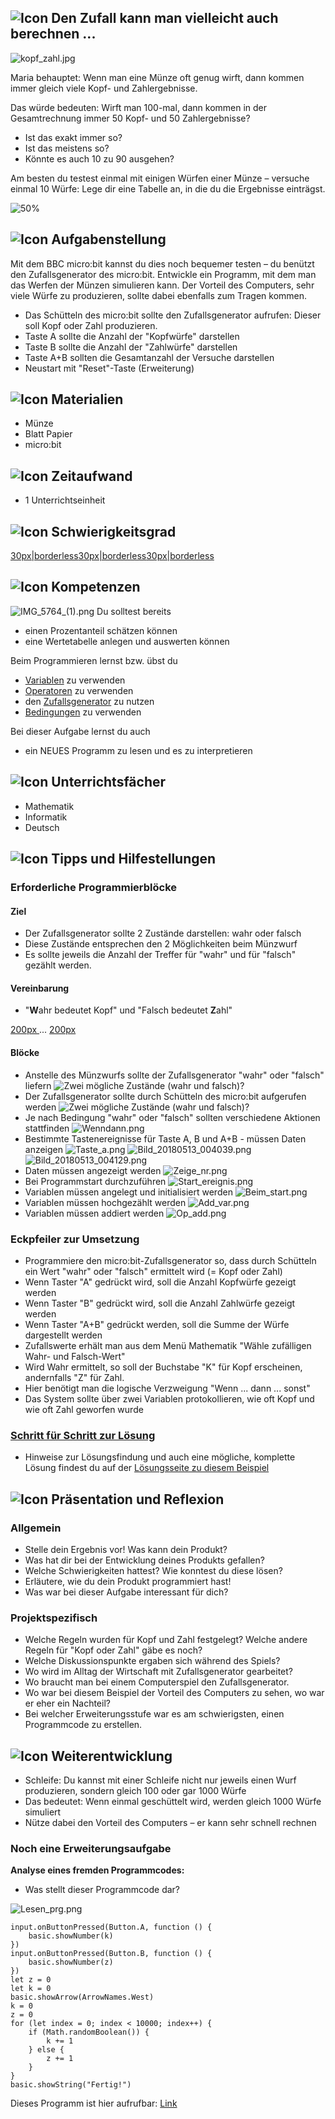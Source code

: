 ## ![Icon](https://microbit.eeducation.at/images/thumb/c/c8/Icon_story.png/40px-Icon_story.png "Icon") Den Zufall kann man vielleicht auch berechnen ...

![kopf\_zahl.jpg](https://microbit.eeducation.at/images/thumb/1/11/Kopf_zahl.jpg/600px-Kopf_zahl.jpg "Kopf_zahl.jpg")

Maria behauptet: Wenn man eine Münze oft genug wirft, dann kommen immer
gleich viele Kopf- und Zahlergebnisse.

Das würde bedeuten: Wirft man 100-mal, dann kommen in der Gesamtrechnung
immer 50 Kopf- und 50 Zahlergebnisse?

  - Ist das exakt immer so?
  - Ist das meistens so?
  - Könnte es auch 10 zu 90 ausgehen?

Am besten du testest einmal mit einigen Würfen einer Münze – versuche
einmal 10 Würfe: Lege dir eine Tabelle an, in die du die Ergebnisse
einträgst.

![50%](https://microbit.eeducation.at/images/e/ec/Tabelle_zufall1.jpg "50%")

## ![Icon](https://microbit.eeducation.at/images/thumb/7/7e/Icon_gluehbirne.png/40px-Icon_gluehbirne.png "Icon") Aufgabenstellung

Mit dem BBC micro:bit kannst du dies noch bequemer testen – du benützt
den Zufallsgenerator des micro:bit. Entwickle ein Programm, mit dem man
das Werfen der Münzen simulieren kann. Der Vorteil des Computers, sehr
viele Würfe zu produzieren, sollte dabei ebenfalls zum Tragen kommen.

  - Das Schütteln des micro:bit sollte den Zufallsgenerator aufrufen:
    Dieser soll Kopf oder Zahl produzieren.
  - Taste A sollte die Anzahl der "Kopfwürfe" darstellen
  - Taste B sollte die Anzahl der "Zahlwürfe" darstellen
  - Taste A+B sollten die Gesamtanzahl der Versuche darstellen
  - Neustart mit "Reset"-Taste (Erweiterung)

## ![Icon](https://microbit.eeducation.at/images/thumb/c/ce/Icon_material.png/40px-Icon_material.png "Icon") Materialien

  - Münze
  - Blatt Papier
  - micro:bit

## ![Icon](https://microbit.eeducation.at/images/thumb/8/8a/Icon_sanduhr.png/40px-Icon_sanduhr.png "Icon") Zeitaufwand

  - 1 Unterrichtseinheit

## ![Icon](https://microbit.eeducation.at/images/thumb/0/03/Icon_puzzle3.png/40px-Icon_puzzle3.png "Icon") Schwierigkeitsgrad

[30px|borderless](Datei:SternGelb.png "wikilink")[30px|borderless](Datei:SternLeer.png "wikilink")[30px|borderless](Datei:SternLeer.png "wikilink")

## ![Icon](https://microbit.eeducation.at/images/thumb/b/b3/Icon_brain.png/40px-Icon_brain.png "Icon") Kompetenzen

![IMG\_5764\_(1).png](IMG_5764_\(1\).png "IMG_5764_(1).png") Du solltest
bereits

  - einen Prozentanteil schätzen können
  - eine Wertetabelle anlegen und auswerten können

Beim Programmieren lernst bzw. übst du

  - [Variablen](Variablen "wikilink") zu verwenden
  - [Operatoren](Operatoren "wikilink") zu verwenden
  - den [Zufallsgenerator](Zufallsgenerator "wikilink") zu nutzen
  - [Bedingungen](Bedingungen "wikilink") zu verwenden

Bei dieser Aufgabe lernst du auch

  - ein NEUES Programm zu lesen und es zu interpretieren

## ![Icon](https://microbit.eeducation.at/images/thumb/f/f3/Icon_faecher.png/40px-Icon_faecher.png "Icon") Unterrichtsfächer

  - Mathematik
  - Informatik
  - Deutsch

## ![Icon](https://microbit.eeducation.at/images/thumb/3/3d/Icon_hilfe.png/40px-Icon_hilfe.png "Icon") Tipps und Hilfestellungen

### Erforderliche Programmierblöcke

#### Ziel

  - Der Zufallsgenerator sollte 2 Zustände darstellen: wahr oder falsch
  - Diese Zustände entsprechen den 2 Möglichkeiten beim Münzwurf
  - Es sollte jeweils die Anzahl der Treffer für "wahr" und für "falsch"
    gezählt werden.

#### Vereinbarung

  - "**W**ahr bedeutet Kopf" und "Falsch bedeutet **Z**ahl"

[200px ](Datei:kopf.png "wikilink") ... [200px
](Datei:zahl.png "wikilink")

#### Blöcke

  - Anstelle des Münzwurfs sollte der Zufallsgenerator "wahr" oder
    "falsch" liefern <spoiler text="Block"> ![Zwei mögliche Zustände
    (wahr und falsch)?](Zufall_w_f.png
    "Zwei mögliche Zustände (wahr und falsch)?")</spoiler>
  - Der Zufallsgenerator sollte durch Schütteln des micro:bit aufgerufen
    werden <spoiler text="Block"> ![Zwei mögliche Zustände (wahr und
    falsch)?](Geschuettelt.png
    "Zwei mögliche Zustände (wahr und falsch)?")</spoiler>
  - Je nach Bedingung "wahr" oder "falsch" sollten verschiedene Aktionen
    stattfinden <spoiler text="Block"> ![Wenndann.png](Wenndann.png
    "Wenndann.png")</spoiler>
  - Bestimmte Tastenereignisse für Taste A, B und A+B - müssen Daten
    anzeigen <spoiler text="Block">![Taste\_a.png](Taste_a.png
    "Taste_a.png")
    ![Bild\_20180513\_004039.png](Bild_20180513_004039.png
    "Bild_20180513_004039.png")
    ![Bild\_20180513\_004129.png](Bild_20180513_004129.png
    "Bild_20180513_004129.png")</spoiler>
  - Daten müssen angezeigt werden
    <spoiler text="Block">![Zeige\_nr.png](Zeige_nr.png
    "Zeige_nr.png")</spoiler>
  - Bei Programmstart durchzuführen <spoiler text="Block">
    ![Start\_ereignis.png](Start_ereignis.png
    "Start_ereignis.png")</spoiler>
  - Variablen müssen angelegt und initialisiert werden
    <spoiler text="Block"> ![Beim\_start.png](Beim_start.png
    "Beim_start.png")</spoiler>
  - Variablen müssen hochgezählt werden
    <spoiler text="Block">![Add\_var.png](Add_var.png
    "Add_var.png")</spoiler>
  - Variablen müssen addiert werden
    <spoiler text="Block">![Op\_add.png](Op_add.png
    "Op_add.png")</spoiler>

### Eckpfeiler zur Umsetzung

  - Programmiere den micro:bit-Zufallsgenerator so, dass durch Schütteln
    ein Wert "wahr" oder "falsch" ermittelt wird (= Kopf oder Zahl)
  - Wenn Taster "A" gedrückt wird, soll die Anzahl Kopfwürfe gezeigt
    werden
  - Wenn Taster "B" gedrückt wird, soll die Anzahl Zahlwürfe gezeigt
    werden
  - Wenn Taster "A+B" gedrückt werden, soll die Summe der Würfe
    dargestellt werden
  - Zufallswerte erhält man aus dem Menü Mathematik "Wähle zufälligen
    Wahr- und Falsch-Wert"
  - Wird Wahr ermittelt, so soll der Buchstabe "K" für Kopf erscheinen,
    andernfalls "Z" für Zahl.
  - Hier benötigt man die logische Verzweigung "Wenn ... dann ... sonst"
  - Das System sollte über zwei Variablen protokollieren, wie oft Kopf
    und wie oft Zahl geworfen wurde

### [Schritt für Schritt zur Lösung](Lösung_zufall "wikilink")

  -   
    Hinweise zur Lösungsfindung und auch eine mögliche, komplette Lösung
    findest du auf der [Lösungsseite zu diesem
    Beispiel](Lösung_zufall "wikilink")

## ![Icon](https://microbit.eeducation.at/images/thumb/6/62/Presentation.png/40px-Presentation.png "Icon") Präsentation und Reflexion

### Allgemein

  - Stelle dein Ergebnis vor\! Was kann dein Produkt?
  - Was hat dir bei der Entwicklung deines Produkts gefallen?
  - Welche Schwierigkeiten hattest? Wie konntest du diese lösen?
  - Erläutere, wie du dein Produkt programmiert hast\!
  - Was war bei dieser Aufgabe interessant für dich?

### Projektspezifisch

  - Welche Regeln wurden für Kopf und Zahl festgelegt? Welche andere
    Regeln für "Kopf oder Zahl" gäbe es noch?
  - Welche Diskussionspunkte ergaben sich während des Spiels?
  - Wo wird im Alltag der Wirtschaft mit Zufallsgenerator gearbeitet?
  - Wo braucht man bei einem Computerspiel den Zufallsgenerator.
  - Wo war bei diesem Beispiel der Vorteil des Computers zu sehen, wo
    war er eher ein Nachteil?
  - Bei welcher Erweiterungsstufe war es am schwierigsten, einen
    Programmcode zu erstellen.

## ![Icon](https://microbit.eeducation.at/images/thumb/0/0c/Icon_plus.png/40px-Icon_plus.png "Icon") Weiterentwicklung

  - Schleife: Du kannst mit einer Schleife nicht nur jeweils einen Wurf
    produzieren, sondern gleich 100 oder gar 1000 Würfe
  - Das bedeutet: Wenn einmal geschüttelt wird, werden gleich 1000 Würfe
    simuliert
  - Nütze dabei den Vorteil des Computers – er kann sehr schnell rechnen

### Noch eine Erweiterungsaufgabe

**Analyse eines fremden Programmcodes:**  

  - Was stellt dieser Programmcode dar?

![Lesen\_prg.png](Lesen_prg.png "Lesen_prg.png")

```blocks
input.onButtonPressed(Button.A, function () {
    basic.showNumber(k)
})
input.onButtonPressed(Button.B, function () {
    basic.showNumber(z)
})
let z = 0
let k = 0
basic.showArrow(ArrowNames.West)
k = 0
z = 0
for (let index = 0; index < 10000; index++) {
    if (Math.randomBoolean()) {
        k += 1
    } else {
        z += 1
    }
}
basic.showString("Fertig!")

```


Dieses Programm ist hier aufrufbar:
[Link](https://makecode.microbit.org/#pub:_XdWYVaPe8WUk)
